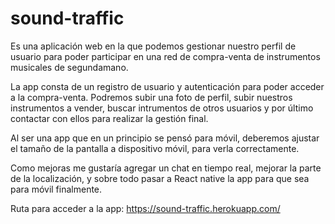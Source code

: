 # sound-traffic

Es una aplicación web en la que podemos gestionar nuestro perfil de usuario para poder participar en una red de compra-venta
de instrumentos musicales de segundamano.

La app consta de un registro de usuario y autenticación para poder acceder a la compra-venta.
Podremos subir una foto de perfil, subir nuestros instrumentos a vender, buscar intrumentos de otros usuarios y por último
contactar con ellos para realizar la gestión final.

Al ser una app que en un principio se pensó para móvil, deberemos ajustar el tamaño de la pantalla a dispositivo móvil, para
verla correctamente.

Como mejoras me gustaría agregar un chat en tiempo real, mejorar la parte de la localización, y sobre todo pasar a React native 
la app para que sea para móvil finalmente.

Ruta para acceder a la app: https://sound-traffic.herokuapp.com/
